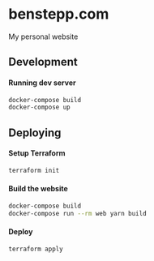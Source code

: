 # benstepp.com

My personal website

## Development

#### Running dev server

```bash
docker-compose build
docker-compose up
```

## Deploying

#### Setup Terraform
```bash
terraform init
```

#### Build the website

```bash
docker-compose build
docker-compose run --rm web yarn build
```

#### Deploy

```bash
terraform apply
```
